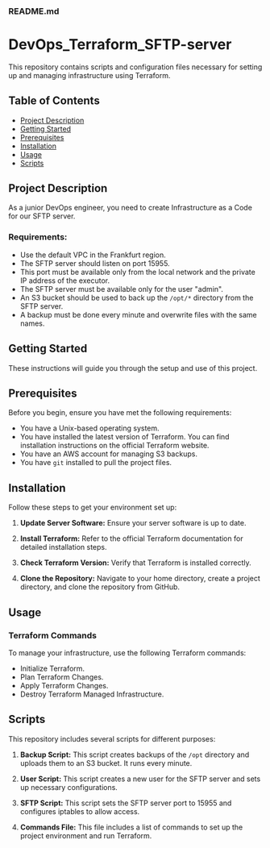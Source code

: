 ### README.md

# DevOps_Terraform_SFTP-server

This repository contains scripts and configuration files necessary for setting up and managing infrastructure using Terraform.

## Table of Contents
- [Project Description](#project-description)
- [Getting Started](#getting-started)
- [Prerequisites](#prerequisites)
- [Installation](#installation)
- [Usage](#usage)
- [Scripts](#scripts)

  
## Project Description

As a junior DevOps engineer, you need to create Infrastructure as a Code for our SFTP server.

### Requirements:
- Use the default VPC in the Frankfurt region.
- The SFTP server should listen on port 15955.
- This port must be available only from the local network and the private IP address of the executor.
- The SFTP server must be available only for the user "admin".
- An S3 bucket should be used to back up the `/opt/*` directory from the SFTP server.
- A backup must be done every minute and overwrite files with the same names.

## Getting Started

These instructions will guide you through the setup and use of this project.

## Prerequisites

Before you begin, ensure you have met the following requirements:
- You have a Unix-based operating system.
- You have installed the latest version of Terraform. You can find installation instructions on the official Terraform website.
- You have an AWS account for managing S3 backups.
- You have `git` installed to pull the project files.

## Installation

Follow these steps to get your environment set up:

1. **Update Server Software:** Ensure your server software is up to date.

2. **Install Terraform:** Refer to the official Terraform documentation for detailed installation steps.

3. **Check Terraform Version:** Verify that Terraform is installed correctly.

4. **Clone the Repository:** Navigate to your home directory, create a project directory, and clone the repository from GitHub.

## Usage

### Terraform Commands
To manage your infrastructure, use the following Terraform commands:
- Initialize Terraform.
- Plan Terraform Changes.
- Apply Terraform Changes.
- Destroy Terraform Managed Infrastructure.

## Scripts

This repository includes several scripts for different purposes:

1. **Backup Script:** This script creates backups of the `/opt` directory and uploads them to an S3 bucket. It runs every minute.

2. **User Script:** This script creates a new user for the SFTP server and sets up necessary configurations.

3. **SFTP Script:** This script sets the SFTP server port to 15955 and configures iptables to allow access.

4. **Commands File:** This file includes a list of commands to set up the project environment and run Terraform.
